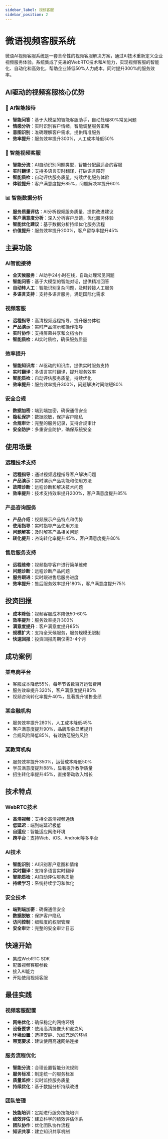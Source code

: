 ```yaml
---
sidebar_label: 视频客服
sidebar_position: 2
---
```


# 微语视频客服系统

微语AI视频客服系统是一套革命性的视频客服解决方案，通过AI技术重新定义企业视频服务体验。系统集成了先进的WebRTC技术和AI能力，实现视频客服的智能化、自动化和高效化，帮助企业降低50%人力成本，同时提升300%的服务效率。

## AI驱动的视频客服核心优势

### 🤖 AI智能接待

- **智能问答**：基于大模型的智能客服助手，自动处理80%常见问题
- **情感分析**：实时识别客户情绪，智能调整服务策略
- **意图识别**：准确理解客户需求，提供精准服务
- **效率提升**：服务效率提升300%，人工成本降低50%

### 🎥 智能视频客服

- **智能分流**：AI自动识别问题类型，智能分配最适合的客服
- **实时翻译**：支持多语言实时翻译，打破语言障碍
- **智能质检**：自动评估服务质量，持续优化服务体验
- **体验提升**：客户满意度提升85%，问题解决率提升60%

### 📊 智能数据分析

- **服务质量评估**：AI分析视频服务质量，提供改进建议
- **客户满意度分析**：深入分析客户反馈，优化服务体验
- **智能优化建议**：基于数据分析持续优化服务流程
- **价值提升**：服务效率提升200%，客户留存率提升45%

## 主要功能

### AI智能接待

- **全天候服务**：AI助手24小时在线，自动处理常见问题
- **智能问答**：基于大模型的智能对话，提供精准回答
- **自动转人工**：智能识别复杂问题，及时转接人工服务
- **多语言支持**：支持多语言服务，满足国际化需求

### 视频客服

- **远程指导**：高清视频远程指导，提升服务体验
- **产品演示**：实时产品演示和操作指导
- **实时协作**：支持屏幕共享和文档协作
- **智能质检**：AI实时质检，确保服务质量

### 效率提升

- **智能知识库**：AI驱动的知识库，提供实时服务支持
- **实时翻译**：多语言实时翻译，提升服务效率
- **智能质检**：自动评估服务质量，持续优化
- **效率提升**：服务效率提升300%，问题解决时间缩短80%

### 安全合规

- **数据加密**：端到端加密，确保通信安全
- **隐私保护**：数据脱敏，保护客户隐私
- **合规审计**：完整的服务记录，支持合规审计
- **安全防护**：多重安全防护，确保系统安全

## 使用场景

### 远程技术支持

- **远程指导**：通过视频远程指导客户解决问题
- **产品演示**：实时演示产品功能和使用方法
- **故障诊断**：远程诊断和解决技术问题
- **效率提升**：技术支持效率提升200%，客户满意度提升85%

### 产品咨询服务

- **产品介绍**：视频展示产品特点和优势
- **使用指导**：实时指导产品使用方法
- **问题解答**：及时解答产品相关问题
- **转化提升**：咨询转化率提升45%，客户满意度提升80%

### 售后服务支持

- **远程维修**：视频指导客户进行简单维修
- **问题诊断**：远程诊断产品问题
- **服务跟进**：实时跟进售后服务进度
- **效率提升**：售后服务效率提升180%，客户满意度提升75%

## 投资回报

- **成本降低**：视频客服成本降低50-60%
- **效率提升**：服务效率提升300%
- **满意度提升**：客户满意度提升85%
- **规模扩大**：支持全天候服务，服务规模无限制
- **快速回报**：投资回报周期仅需3-4个月

## 成功案例

### 某电商平台

- 客服成本降低55%，每年节省数百万运营费用
- 服务效率提升320%，客户满意度提升85%
- 视频咨询转化率提升40%，显著提升销售业绩

### 某金融机构

- 服务效率提升280%，人工成本降低45%
- 客户满意度提升90%，品牌形象显著提升
- 合规风险降低85%，有效防范服务风险

### 某教育机构

- 服务效率提升350%，运营成本降低50%
- 学员满意度提升88%，显著提升教学质量
- 招生转化率提升45%，直接带动收入增长

## 技术特点

### WebRTC技术

- **高清视频**：支持全高清视频通话
- **低延迟**：端到端延迟极低
- **自适应**：智能适应网络环境
- **跨平台**：支持Web、iOS、Android等多平台

### AI技术

- **智能识别**：AI识别客户意图和情绪
- **实时翻译**：支持多语言实时翻译
- **智能质检**：AI自动评估服务质量
- **持续学习**：系统持续学习和优化

### 安全技术

- **端到端加密**：确保通信安全
- **数据脱敏**：保护客户隐私
- **访问控制**：细粒度的权限管理
- **安全审计**：完整的安全审计日志

## 快速开始

- 集成WebRTC SDK
- 配置视频客服参数
- 接入AI能力
- 开始使用视频客服

## 最佳实践

### 视频客服配置

- **网络优化**：确保稳定的网络环境
- **设备要求**：使用高清摄像头和麦克风
- **环境设置**：选择安静、光线充足的环境
- **带宽要求**：建议使用高速网络连接

### 服务流程优化

- **智能分流**：合理设置智能分流规则
- **服务标准**：制定统一的服务标准
- **质量监控**：实时监控服务质量
- **持续优化**：基于数据分析持续改进

### 团队管理

- **技能培训**：定期进行服务技能培训
- **绩效评估**：建立科学的绩效评估体系
- **团队协作**：优化团队协作流程
- **知识共享**：建立知识共享机制
